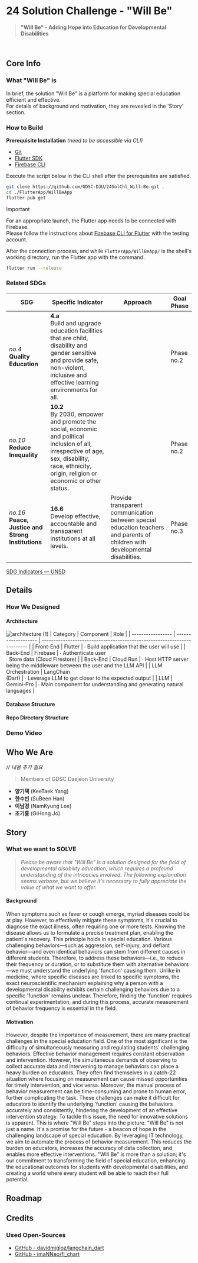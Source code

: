 # 24 Solution Challenge - "Will Be"
> **"Will Be" - Adding Hope into Education for Developmental Disabilities** 

</br>

## Core Info
### What "Will Be" is
In brief, the solution "Will Be" is a platform for making special education efficient and effective.</br>
For details of background and motivation, they are revealed in the 'Story' section.
### How to Build
**Prerequisite Installation** *(need to be accessible via CLI)*
- [Git](https://git-scm.com/)
- [Flutter  SDK](https://docs.flutter.dev/get-started/install)
- [Firebase CLI](https://firebase.google.com/docs/cli?hl=en#install-cli-mac-linux)

Execute the script below in the CLI shell after the prerequisites are satisfied.
```bash
git clone https://github.com/GDSC-DJU/24SolChl_Will-Be.git .
cd ./FlutterApp/WillBeApp
flutter pub get
```

> [!IMPORTANT]  
> For an appropriate launch, the Flutter app needs to be connected with Firebase.</br>
> Please follow the instructions about [Firebase CLI for Flutter](https://firebase.google.com/docs/flutter/setup?platform=android#install-cli-tools) with the testing account. 

After the connection process, and while `FlutterApp/WillBeApp/` is the shell's working directory, run the Flutter app with the command.
```bash
flutter run --release
```

### Related SDGs
| SDG | Specific Indicator | Approach | Goal Phase |
| --- | ------------------ | -------- | ---------- |
| *no.4*<br>**Quality Education** | **4.a**<br>Build and upgrade education facilities that are child, disability and gender sensitive and provide safe, non-violent, inclusive and effective learning environments for all.            |  | Phase no.2 |
| *no.10*<br>**Reduce Inequality**| **10.2**<br>By 2030, empower and promote the social, economic and political inclusion of all, irrespective of age, sex, disability, race, ethnicity, origin, religion or economic or other status. |  | Phase no.2 |
| *no.16*<br>**Peace, Justice and Strong Institutions** | **16.6**<br>Develop effective, accountable and transparent institutions at all levels.| Provide transparent communication between special education teachers and parents of children with developmental disabilities. | Phase no.3 |

[SDG Indicators — UNSD](https://unstats.un.org/sdgs/indicators/indicators-list/)



## Details
### How We Designed
#### Architecture
![architecture (1)](https://github.com/GDSC-DJU/24SolChl_Will-Be/assets/37173651/c9f62e22-b8a2-40bb-a8b0-4a345ac4932a)
| Category          | Component           | Role                                                                     |
| ----------------- | ------------------- | ------------------------------------------------------------------------ |
| Front-End         | Flutter             | ∙ Build application that the user will use                               |
| Back-End          | Firebase            | ∙ Authenticate user<br>∙ Store data (Cloud Firestore)                    |
| Back-End          | Cloud Run           | ∙ Host HTTP server being the middleware between the user and the LLM API |
| LLM Orchestration | LangChain<br>(Dart) | ∙ Leverage LLM to get closer to the expected output                      |
| LLM               | Gemini-Pro          | ∙ Main component for understanding and generating natural languages      |
#### Database Structure


#### Repo Directory Structure


### Demo Video


## Who We Are
*// 내용 추가 필요*
> Members of GDSC Daejeon University

- **양기택** (KeeTaek Yang)
- **한수빈** (SuBeen Han)
- **이남경** (NamKyung Lee)
- **조기홍** (GiHong Jo)


## Story
### What we want to SOLVE
> *Please be aware that "Will Be" is a solution designed for the field of developmental disability education, which requires a profound understanding of the intricacies involved. The following explanation seems verbose, but we believe it's necessary to fully appreciate the value of what we want to offer.*

#### Background
When symptoms such as fever or cough emerge, myriad diseases could be at play. However, to effectively mitigate these symptoms, it's crucial to diagnose the exact illness, often requiring one or more tests. Knowing the disease allows us to formulate a precise treatment plan, enabling the patient's recovery.
This principle holds in special education. Various challenging behaviors—such as aggression, self-injury, and defiant behavior—and even identical behaviors can stem from different causes in different students. Therefore, to address these behaviors—i.e., to reduce their frequency or duration, or to substitute them with alternative behaviors—we must understand the underlying 'function' causing them.
Unlike in medicine, where specific diseases are linked to specific symptoms, the exact neuroscientific mechanism explaining why a person with a developmental disability exhibits certain challenging behaviors due to a specific 'function' remains unclear. Therefore, finding the 'function' requires continual experimentation, and during this process, accurate measurement of behavior frequency is essential in the field.

#### Motivation
However, despite the importance of measurement, there are many practical challenges in the special education field. One of the most significant is the difficulty of simultaneously measuring and regulating students' challenging behaviors.
Effective behavior management requires constant observation and intervention. However, the simultaneous demands of observing to collect accurate data and intervening to manage behaviors can place a heavy burden on educators. They often find themselves in a catch-22 situation where focusing on measurement can cause missed opportunities for timely intervention, and vice versa.
Moreover, the manual process of behavior measurement can be time-consuming and prone to human error, further complicating the task. These challenges can make it difficult for educators to identify the underlying 'function' causing the behaviors accurately and consistently, hindering the development of an effective intervention strategy.
To tackle this issue, the need for innovative solutions is apparent. This is where "Will Be" steps into the picture. "Will Be" is not just a name. It's a promise for the future - a beacon of hope in the challenging landscape of special education. By leveraging IT technology, we aim to automate the process of behavior measurement. This reduces the burden on educators, increases the accuracy of data collection, and enables more effective interventions. "Will Be" is more than a solution; it's our commitment to transforming the field of special education, enhancing the educational outcomes for students with developmental disabilities, and creating a world where every student will be able to reach their full potential.


## Roadmap



## Credits
### Used Open-Sources
- [GitHub - davidmigloz/langchain\_dart](https://github.com/davidmigloz/langchain_dart)
- [GitHub - imaNNeo/fl\_chart](https://github.com/imaNNeo/fl_chart)
